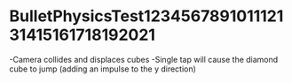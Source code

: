 # BulletPhysicsTest123456789101112131415161718192021

-Camera collides and displaces cubes
-Single tap will cause the diamond cube to jump (adding an impulse to the y direction)